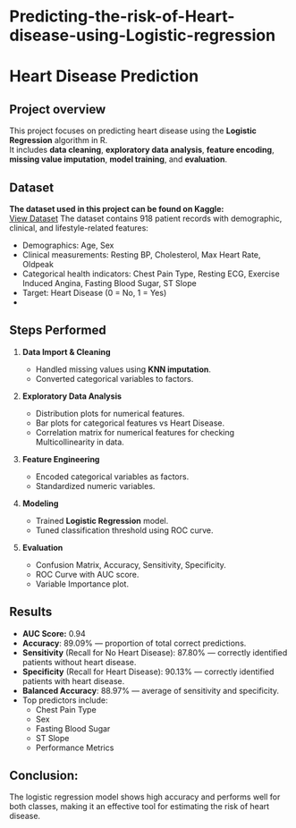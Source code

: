 # Predicting-the-risk-of-Heart-disease-using-Logistic-regression
# Heart Disease Prediction

## Project overview
This project focuses on predicting heart disease using the **Logistic Regression** algorithm in R.  
It includes **data cleaning**, **exploratory data analysis**, **feature encoding**, **missing value imputation**, **model training**, and **evaluation**.

## Dataset
**The dataset used in this project can be found on Kaggle:**  
[View Dataset](https://www.kaggle.com/datasets/fedesoriano/heart-failure-prediction?resource=download)
The dataset contains 918 patient records with demographic, clinical, and lifestyle-related features:
-	Demographics: Age, Sex
-	Clinical measurements: Resting BP, Cholesterol, Max Heart Rate, Oldpeak
-	Categorical health indicators: Chest Pain Type, Resting ECG, Exercise Induced Angina, Fasting Blood Sugar, ST Slope
-	Target: Heart Disease (0 = No, 1 = Yes)
-	
## Steps Performed
1. **Data Import & Cleaning**
   - Handled missing values using **KNN imputation**.
   - Converted categorical variables to factors.

2. **Exploratory Data Analysis**
   - Distribution plots for numerical features.
   - Bar plots for categorical features vs Heart Disease.
   - Correlation matrix for numerical features for checking Multicollinearity in data.

3. **Feature Engineering**
   - Encoded categorical variables as factors.
   - Standardized numeric variables.

4. **Modeling**
   - Trained **Logistic Regression** model.
   - Tuned classification threshold using ROC curve.

5. **Evaluation**
   - Confusion Matrix, Accuracy, Sensitivity, Specificity.
   - ROC Curve with AUC score.
   - Variable Importance plot.

## Results
- **AUC Score:** 0.94
- **Accuracy**: 89.09% — proportion of total correct predictions.
- **Sensitivity** (Recall for No Heart Disease): 87.80% — correctly identified patients without heart disease.
- **Specificity** (Recall for Heart Disease): 90.13% — correctly identified patients with heart disease.
- **Balanced Accuracy**: 88.97% — average of sensitivity and specificity.
- Top predictors include:
  - Chest Pain Type
  - Sex
  - Fasting Blood Sugar
  - ST Slope
  - Performance Metrics
## Conclusion:
The logistic regression model shows high accuracy and performs well for both classes, making it an effective tool for estimating the risk of heart disease.
